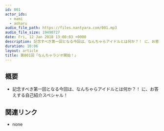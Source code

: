 ```yaml
---
id: 001
actor_ids:
  - mami
  - aoharu
audio_file_path: https://files.nantyara.com/001.mp3
audio_file_size: 19490727
date: Fri, 12 Jan 2018 13:00:03 +0000
description: 記念すべき第一回となる今回は、なんちゃらアイドルとは何か？！ に、お答えする自己紹介スペシャル！
duration: 10:06
layout: article
title: 第001回「なんちゃラジオ開始！」
---
```

## 概要

* 記念すべき第一回となる今回は、なんちゃらアイドルとは何か？！ に、お答えする自己紹介スペシャル！

## 関連リンク

* none
